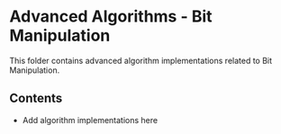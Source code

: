 # Advanced Algorithms - Bit Manipulation

This folder contains advanced algorithm implementations related to Bit Manipulation.

## Contents

* Add algorithm implementations here

